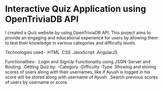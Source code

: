 # Interactive Quiz Application using OpenTriviaDB API

I created a Quiz website by using OpenTriviaDB API. This project aims to provide an engaging and educational experience for users by allowing them to test their knowledge in various categories and difficulty levels.

Technologies used-
.HTML
.CSS
.JavaScript
.AngularJS

Functionalities-
.Login and SignUp Functionality using JSON-Server and Routing.
.Getting Quiz by:
    -Category
    -Difficulty
    -Type
.Showing and storing scores of users along with their usernames, like if Ayush is logged in his score will be stored along with username of Ayush.
.Search previous scores of users by username or score.
